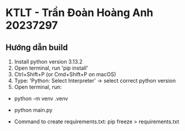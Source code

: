 # KTLT - Trần Đoàn Hoàng Anh 20237297
## Hướng dẫn build
1. Install python version 3.13.2
2. Open terminal, run 'pip install'
3. Ctrl+Shift+P (or Cmd+Shift+P on macOS)
4. Type: 'Python: Select Interpreter' -> select correct python version
5. Open terminal, run:
  * python -m venv .venv
  * python main.py

* Command to create requirements.txt: pip freeze > requirements.txt

